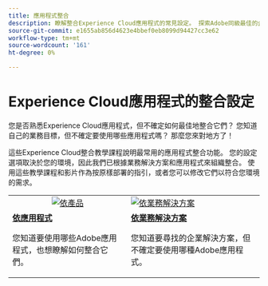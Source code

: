 ```yaml
---
title: 應用程式整合
description: 瞭解整合Experience Cloud應用程式的常見設定。 探索Adobe同級最佳的企業產品如何協助您解決業務挑戰。
source-git-commit: e1655ab856d4623e4bbef0eb8099d94427cc3e62
workflow-type: tm+mt
source-wordcount: '161'
ht-degree: 0%

---
```



# Experience Cloud應用程式的整合設定

您是否熟悉Experience Cloud應用程式，但不確定如何最佳地整合它們？ 您知道自己的業務目標，但不確定要使用哪些應用程式嗎？ 那麼您來對地方了！

這些Experience Cloud整合教學課程說明最常用的應用程式整合功能。 您的設定選項取決於您的環境，因此我們已根據業務解決方案和應用程式來組織整合。 使用這些教學課程和影片作為按原樣部署的指引，或者您可以修改它們以符合您環境的需求。

<table>
<tr>
   <td style="vertical-align: middle; text-align: center;">
      <a  href="./integrations-between-applications/overview.md"><img alt="依產品" src="https://cdn.experienceleague.adobe.com/thumb/by-product.png"/></a>
   </td>
   <td>
      <a  href="./solution-categories/overview.md"><img alt="依業務解決方案" src="https://cdn.experienceleague.adobe.com/thumb/by-solution.png"/></a>
   </td>  
</tr>
<tr>
   <td>
      <div><strong><a href="./integrations-between-applications/overview.md">依應用程式</a></strong></div>
      <p>
        您知道要使用哪些Adobe應用程式，也想瞭解如何整合它們。
      </p>
   </td>
   <td>
      <div><strong><a href="./solution-categories/overview.md">依業務解決方案</a></strong></div>
      <p>
        您知道要尋找的企業解決方案，但不確定要使用哪種Adobe應用程式。
      </p>
   </td>  
</tr>   
</table>
